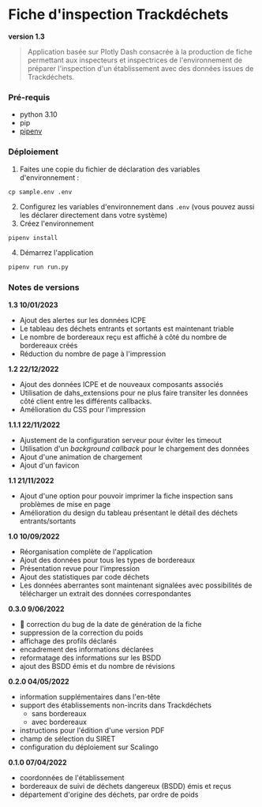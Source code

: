 # Fiche d'inspection Trackdéchets

**version 1.3**

> Application basée sur Plotly Dash consacrée à la production de fiche permettant aux inspecteurs et inspectrices de
> l'environnement de préparer l'inspection d'un établissement avec des données issues de Trackdéchets.

### Pré-requis

- python 3.10
- pip
- [pipenv](https://pipenv.pypa.io/en/latest/)

### Déploiement

1. Faites une copie du fichier de déclaration des variables d'environnement :

```
cp sample.env .env
```

2. Configurez les variables d'environnement dans `.env` (vous pouvez aussi les déclarer directement dans votre système)  
3. Créez l'environnement

```bash
pipenv install
```

4. Démarrez l'application

```bash
pipenv run run.py
```

### Notes de versions

**1.3 10/01/2023**
- Ajout des alertes sur les données ICPE
- Le tableau des déchets entrants et sortants est maintenant triable
- Le nombre de bordereaux reçu est affiché à côté du nombre de bordereaux créés
- Réduction du nombre de page à l'impression

**1.2 22/12/2022**
- Ajout des données ICPE et de nouveaux composants associés
- Utilisation de dahs_extensions pour ne plus faire transiter les données côté client 
entre les différents callbacks.
- Amélioration du CSS pour l'impression

**1.1.1 22/11/2022**

- Ajustement de la configuration serveur pour éviter les timeout
- Utilisation d'un *background callback* pour le chargement des données
- Ajout d'une animation de chargement
- Ajout d'un favicon

**1.1 21/11/2022**

- Ajout d'une option pour pouvoir imprimer la fiche inspection sans problèmes de mise en page
- Amélioration du design du tableau présentant le détail des déchets entrants/sortants

**1.0 10/09/2022**

- Réorganisation complète de l'application
- Ajout des données pour tous les types de bordereaux
- Présentation revue pour l'impression
- Ajout des statistiques par code déchets
- Les données aberrantes sont maintenant signalées avec possibilités de télécharger un extrait des données correspondantes


**0.3.0 9/06/2022**

- 🐛 correction du bug de la date de génération de la fiche
- suppression de la correction du poids
- affichage des profils déclarés
- encadrement des informations déclarées
- reformatage des informations sur les BSDD
- ajout des BSDD émis et du nombre de révisions

**0.2.0 04/05/2022**

- information supplémentaires dans l'en-tête
- support des établissements non-incrits dans Trackdéchets
  - sans bordereaux
  - avec bordereaux
- instructions pour l'édition d'une version PDF
- champ de sélection du SIRET
- configuration du déploiement sur Scalingo

**0.1.0 07/04/2022**

- coordonnées de l'établissement
- bordereaux de suivi de déchets dangereux (BSDD) émis et reçus
- département d'origine des déchets, par ordre de poids
